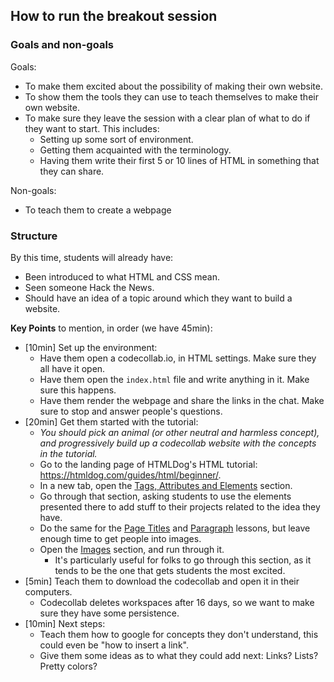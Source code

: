## How to run the breakout session

### Goals and non-goals

Goals:
- To make them excited about the possibility of making their own website.
- To show them the tools they can use to teach themselves to make their own website.
- To make sure they leave the session with a clear plan of what to do if they want to start. This includes:
    - Setting up some sort of environment.
    - Getting them acquainted with the terminology.
    - Having them write their first 5 or 10 lines of HTML in something that they can share.

Non-goals:
- To teach them to create a webpage

### Structure

By this time, students will already have:

- Been introduced to what HTML and CSS mean.
- Seen someone Hack the News.
- Should have an idea of a topic around which they want to build a website.

**Key Points** to mention, in order (we have 45min):

- [10min] Set up the environment:
    - Have them open a codecollab.io, in HTML settings. Make sure they all have it open.
    - Have them open the `index.html` file and write anything in it. Make sure this happens.
    - Have them render the webpage and share the links in the chat. Make sure to stop and answer people's questions.
- [20min] Get them started with the tutorial:
    - _You should pick an animal (or other neutral and harmless concept), and progressively build up a codecollab website with the concepts in the tutorial._
    - Go to the landing page of HTMLDog's HTML tutorial: https://htmldog.com/guides/html/beginner/.
    - In a new tab, open the [Tags, Attributes and Elements](https://htmldog.com/guides/html/beginner/tags/) section.
    - Go through that section, asking students to use the elements presented there to add stuff to their projects related to the idea they have.
    - Do the same for the [Page Titles](https://htmldog.com/guides/html/beginner/titles/) and [Paragraph](https://htmldog.com/guides/html/beginner/paragraphs/) lessons, but leave enough time to get people into images.
    - Open the [Images](https://htmldog.com/guides/html/beginner/images/) section, and run through it.
        - It's particularly useful for folks to go through this section, as it tends to be the one that gets students the most excited.
- [5min] Teach them to download the codecollab and open it in their computers.
    - Codecollab deletes workspaces after 16 days, so we want to make sure they have some persistence.
- [10min] Next steps:
    - Teach them how to google for concepts they don't understand, this could even be "how to insert a link".
    - Give them some ideas as to what they could add next: Links? Lists? Pretty colors?
